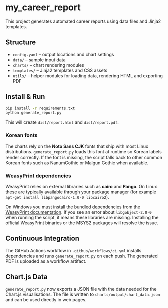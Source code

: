 # my_career_report

This project generates automated career reports using data files and Jinja2 templates.

## Structure

- `config.yaml` – output locations and chart settings
- `data/` – sample input data
- `charts/` – chart rendering modules
- `templates/` – Jinja2 templates and CSS assets
- `utils/` – helper modules for loading data, rendering HTML and exporting PDF

## Install & Run

```bash
pip install -r requirements.txt
python generate_report.py
```

This will create `dist/report.html` and `dist/report.pdf`.

### Korean fonts

The charts rely on the **Noto Sans CJK** fonts that ship with most Linux
distributions. `generate_report.py` loads this font at runtime so Korean labels
render correctly. If the font is missing, the script falls back to other common
Korean fonts such as NanumGothic or Malgun Gothic when available.

### WeasyPrint dependencies

WeasyPrint relies on external libraries such as **cairo** and **Pango**. On
Linux these are typically available through your package manager (for example
`apt-get install libpangocairo-1.0-0 libcairo2`).

On Windows you must install the bundled dependencies from the
[WeasyPrint documentation](https://doc.courtbouillon.org/weasyprint/stable/first_steps.html#installation).
If you see an error about `libgobject-2.0-0` when running the script, it means
these libraries are missing. Installing the official WeasyPrint binaries or the
MSYS2 packages will resolve the issue.

## Continuous Integration

The GitHub Actions workflow in `.github/workflows/ci.yml` installs dependencies and runs `generate_report.py` on each push. The generated PDF is uploaded as a workflow artifact.

## Chart.js Data

`generate_report.py` now exports a JSON file with the data needed for the
Chart.js visualisations. The file is written to `charts/output/chart_data.json`
and can be used directly in web pages.
